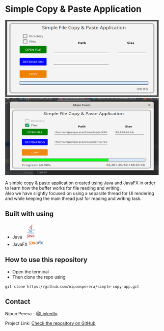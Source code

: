 <!-- ABOUT THE PROJECT -->
# <b>Simple Copy & Paste Application</b>

<img src="src/main/resources/img/screenshot/Photo-1.png" width="500px" height="250px">
<img src="src/main/resources/img/screenshot/Photo-2.png" width="500px" height="250px">


<p>A simple copy & paste application created using Java and JavaFX in order to learn how the buffer works for file reading and writing.
<br>
Also we have slightly focused on using a separate thread for UI rendering and while keeping the main thread just for reading and writing task.
</p>





## Built with using

* Java <img src="src/main/resources/img/other/java.png" width=50px>
* JavaFX <img src="src/main/resources/img/other/javafx.png" width=50px>




## How to use this repository

* Open the terminal
* Then clone the repo using
```
git clone https://github.com/nipunsperera/simple-copy-app.git
```


<!-- CONTACT -->
## Contact

Nipun Perera - [@LinkedIn](https://www.linkedin.com/in/nipunperera96/)

Project Link: [Check the repository on GitHub](https://github.com/nipunsperera/simple-copy-app.git)








<!-- MARKDOWN LINKS & IMAGES -->
<!-- https://www.markdownguide.org/basic-syntax/#reference-style-links -->